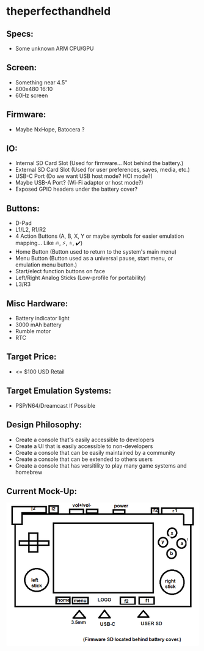 # theperfecthandheld

## Specs:
* Some unknown ARM CPU/GPU

## Screen:
* Something near 4.5"
* 800x480 16:10
* 60Hz screen

## Firmware:
* Maybe NxHope, Batocera ?

## IO:
* Internal SD Card Slot (Used for firmware... Not behind the battery.)
* External SD Card Slot (Used for user preferences, saves, media, etc.)
* USB-C Port (Do we want USB host mode? HCI mode?)
* Maybe USB-A Port? (Wi-Fi adaptor or host mode?)
* Exposed GPIO headers under the battery cover?

## Buttons:
* D-Pad
* L1/L2, R1/R2
* 4 Action Buttons (A, B, X, Y or maybe symbols for easier emulation mapping... Like 🔥, ⚡, ⭐, ✔️)
* Home Button (Button used to return to the system's main menu)
* Menu Button (Button used as a universal pause, start menu, or emulation menu button.)
* Start/elect function buttons on face
* Left/Right Analog Sticks (Low-profile for portability)
* L3/R3

## Misc Hardware:
* Battery indicator light
* 3000 mAh battery
* Rumble motor
* RTC

## Target Price:
* <= $100 USD Retail

## Target Emulation Systems:
* PSP/N64/Dreamcast If Possible

## Design Philosophy:
* Create a console that's easily accessible to developers
* Create a UI that is easily accessible to non-developers
* Create a console that can be easily maintained by a community
* Create a console that can be extended to others users
* Create a console that has versitility to play many game systems and homebrew

## Current Mock-Up:

![Current Render](/Mock-Ups/CURRENT.png)
